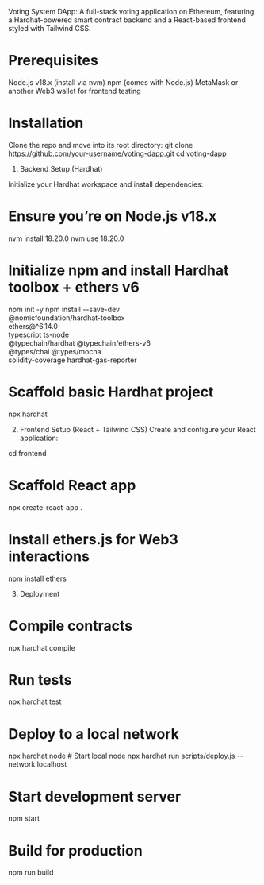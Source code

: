 Voting System DApp:
A full-stack voting application on Ethereum, featuring a Hardhat-powered smart contract backend and a React-based frontend styled with Tailwind CSS.

# Prerequisites

Node.js v18.x (install via nvm)
npm (comes with Node.js)
MetaMask or another Web3 wallet for frontend testing

# Installation
Clone the repo and move into its root directory:
git clone https://github.com/your-username/voting-dapp.git
cd voting-dapp


1. Backend Setup (Hardhat)

Initialize your Hardhat workspace and install dependencies:
# Ensure you’re on Node.js v18.x
nvm install 18.20.0
nvm use 18.20.0
# Initialize npm and install Hardhat toolbox + ethers v6
npm init -y
npm install --save-dev \
  @nomicfoundation/hardhat-toolbox \
  ethers@^6.14.0 \
  typescript ts-node \
  @typechain/hardhat @typechain/ethers-v6 \
  @types/chai @types/mocha \
  solidity-coverage hardhat-gas-reporter
# Scaffold basic Hardhat project
npx hardhat


2. Frontend Setup (React + Tailwind CSS)
Create and configure your React application:

cd frontend
# Scaffold React app
npx create-react-app .
# Install ethers.js for Web3 interactions
npm install ethers


3. Deployment
# Compile contracts
npx hardhat compile

# Run tests
npx hardhat test

# Deploy to a local network
npx hardhat node        # Start local node
npx hardhat run scripts/deploy.js --network localhost

# Start development server
npm start

# Build for production
npm run build




